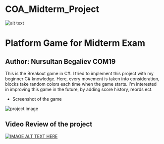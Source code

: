 # COA_Midterm_Project

![alt text](https://upload.wikimedia.org/wikipedia/en/0/07/Ala-Too_International_University_Seal.png)

# Platform Game for Midterm Exam

## Author: Nursultan Begaliev COM19

This is the Breakout game in C#. I tried to implement this project with my beginner C# knowledge. Here, every movement is taken into consideration, blocks take random colors each time when the game starts. I'm interested in improving this game in the future, by adding score history, reords ect.

* Screenshot of the game


![project image](http://img.youtube.com/vi/rQBHwdEEL9I/0.jpg)

## Video Review of the project

[![IMAGE ALT TEXT HERE](https://img.youtube.com/vi/YOUTUBE_VIDEO_ID_HERE/0.jpg)](https://www.youtube.com/watch?v=YOUTUBE_VIDEO_ID_HERE)

 


